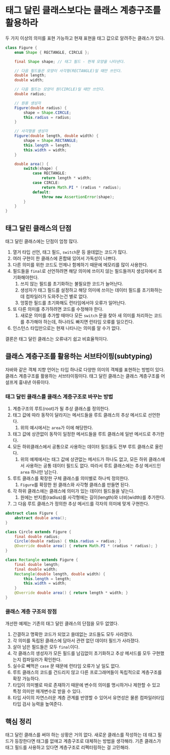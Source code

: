 # 태그 달린 클래스보다는 클래스 계층구조를 활용하라

두 가지 이상의 의미를 표현 가능하고 현재 표현을 태그 값으로 알려주는 클래스가 있다.

``` java
class Figure {
    enum Shape { RECTANGLE, CIRCLE };

    final Shape shape; // 태그 필드 - 현재 모양을 나타낸다.

    // 다음 필드들은 모양이 사각형(RECTANGLE)일 때만 쓰인다.
    double length;
    double width;

    // 다음 필드는 모양이 원(CIRCLE)일 때만 쓰인다.
    double radius;

    // 원용 생성자
    Figure(double radius) {
        shape = Shape.CIRCLE;
        this.radius = radius;
    }

    // 사각형용 생성자
    Figure(double length, double width) {
        shape = Shape.RECTANGLE;
        this.length = length;
        this.width = width;
    }

    double area() {
        switch(shape) {
            case RECTANGLE:
                return length * width;
            case CIRCLE:
                return Math.PI * (radius * radius);
            default:
                throw new AssertionError(shape);
        }
    }
}
```

## 태그 달린 클래스의 단점

태그 달린 클래스에는 단점이 엄청 많다.

1. 열거 타입 선언, 태그 필드, `switch`문 등 쓸데없는 코드가 많다.
2. 여러 구현이 한 클래스에 혼합돼 있어서 가독성이 나쁘다.
3. 다른 의미를 위한 코드도 언제나 함께하기 때문에 메모리를 많이 사용한다.
4. 필드들을 `final`로 선언하려면 해당 의미에 쓰이지 않는 필드들까지 생성자에서 초기화해야한다.
   1. 쓰지 않는 필드를 초기화하는 불필요한 코드가 늘어난다.
   2. 생성자가 태그 필드를 설정하고 해당 의미에 쓰이는 데이터 필드를 초기화하는 데 컴파일러가 도와주는건 별로 없다.
   3. 엉뚱한 필드를 초기화해도 런타임에서야 오류가 일어난다.
5. 또 다른 의미를 추가하려면 코드를 수정해야 한다.
   1. 새로운 의미를 추가할 때마다 모든 `switch` 문을 찾아 새 의미를 처리하는 코드를 추가해야 하는데, 하나라도 빠지면 런타임 오류를 일으킨다.
6. 인스턴스 타입만으로는 현재 나타나는 의미를 알 수가 없다.

결론은 태그 달린 클래스는 오류내기 쉽고 비효율적이다.

## 클래스 계층구조를 활용하는 서브타이핑(subtyping)

자바와 같은 객체 지향 언어는 타입 하나로 다양한 의미의 객체를 표현하는 방법이 있다. 클래스 계층구조를 활용하는 서브타이핑이다. 태그 달린 클래스는 클래스 계층구조를 어설프게 흉내낸 아류이다.

### 태그 달린 클래스를 클래스 계층구조로 바꾸는 방법

1. 계층구조의 루트(root)가 될 추상 클래스를 정의한다.
2. 태그 값에 따라 동작이 달라지는 메서드들을 루트 클래스의 추상 메서드로 선언한다. 
   1. 위의 예시에서는 `area`가 이에 해당한다.
3. 태그 값에 상관없이 동작이 일정한 메서드들을 루트 클래스에 일반 메서드로 추가한다.
4. 모든 하위클래스에서 공통으로 사용하는 데이터 필드들도 전부 루트 클래스로 올린다.
   1. 위의 예제에서는 태그 값에 상관없는 메서드가 하나도 없고, 모든 하위 클래스에서 사용하는 공통 데이터 필드도 없다. 따라서 루트 클래스에는 추상 메서드인 `area` 하나만 남는다.    
5. 루트 클래스를 확장한 구체 클래스를 의미별로 하나씩 정의한다.
   1. `Figure`를 확장한 원 클래스와 사각형 클래스를 만들면 된다.
6. 각 하위 클래스에는 클래스에 의미가 있는 데이터 필드들을 넣는다.
   1. 원에는 반지름(radius)를 사각형에는 길이(length)와 너비(width)를 추가한다.
7. 그 다음 루트 클래스가 정의한 추상 메서드를 각자의 의미에 맞게 구현한다.
   
``` java
abstract class Figure {
    abstract double area();
}

class Circle extends Figure {
    final double radius;
    Circle(double radius) { this.radius = radius; }
    @Override double area() { return Math.PI * (radius * radius); }
}

class Rectangle extends Figure {
    final double length;
    final double width;
    Rectangle(double length, double width) {
        this.length = length;
        this.width = width;
    }
    @Override double area() { return length * width; }
}
```

### 클래스 계층 구조의 장점
개선한 예제는 기존의 태그 달린 클래스의 단점을 모두 없앴다. 
1. 간결하고 명확한 코드가 되었고 쓸데없는 코드들도 모두 사라졌다. 
2. 각 의미를 독립된 클래스에 담아서 관련 없던 데이터 필드가 사라졌다.
3. 살아 남은 필드들은 모두 `final`이다.
4. 각 클래스의 생성자가 모든 필드를 남김없이 초기화하고 추상 메서드를 모두 구현했는지 컴파일러가 확인한다.
5. 실수로 빼먹은 `case` 문 때문에 런타임 오류가 날 일도 없다.
6. 루트 클래스의 코드를 건드리지 않고 다른 프로그래머들이 독립적으로 계층구조를 확장 가능하다.
7. 타입이 의미별로 따로 존재하기 때문에 변수의 의미를 명시하거나 제한할 수 있고 특정 의미만 매개변수로 받을 수 있다.
8. 타입 사이의 자연스러운 계층 관계를 반영할 수 있어서 유연성은 물론 컴파일러타임 타입 검사 능력을 높여준다.

## 핵심 정리
태그 달린 클래스를 써야 하는 상황은 거의 없다. 새로운 클래스를 작성하는 데 태그 필드가 등장한다면 태그를 없애고 계층구조로 대체하는 방법을 생각해라. 기존 클래스가 태그 필드를 사용하고 있다면 계층구조로 리펙터링하는 걸 고민해라.